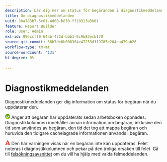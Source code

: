 ```yaml
---
description: Lär dig mer om status för begäranden i diagnostikmeddelanden.
title: Om diagnostikmeddelanden
uuid: 8ba783b7-5c81-4d60-b830-ff10313a3b01
feature: Report Builder
role: User, Admin
exl-id: 09eccff0-64ab-432d-bbb1-6c9b83ecb170
source-git-commit: 66b7de0b008364e47253d319785c204ca479ab26
workflow-type: tm+mt
source-wordcount: '131'
ht-degree: 0%

---
```


# Diagnostikmeddelanden

Diagnostikmeddelanden ger dig information om status för begäran när du uppdaterar den.

![Ikon med grön bock som anger att begäran har uppdaterats.](assets/icon_notice_success.gif) Anger att begäran har uppdaterats sedan arbetsboken öppnades. Diagnostikkolumnen innehåller annan information om begäran, inklusive den tid som användes av begäran, den tid det tog att mappa begäran och huruvida den tidigare cachelagrade informationen används i begäran.

![Ikon med röd triangel med utropstecken som anger att uppdateringen av begäran misslyckades.](assets/icon_notice_warn.gif) Den här varningen visas när en begäran inte kan uppdateras. Felet noteras i diagnostikkolumnen och pekar på den troliga orsaken till felet. Gå till [felsökningsavsnittet](/help/analyze/report-builder/troubleshoot.md) om du vill ha hjälp med valda felmeddelanden.
